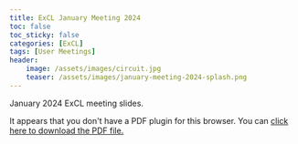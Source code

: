 ```yaml
---
title: ExCL January Meeting 2024
toc: false
toc_sticky: false
categories: [ExCL]
tags: [User Meetings]
header:
    image: /assets/images/circuit.jpg
    teaser: /assets/images/january-meeting-2024-splash.png
---
```


January 2024 ExCL meeting slides.

<object data='{% link /assets/presentations/2024-01-january-excl-meeting.pdf %}' type='application/pdf' width='560' height='700'><p>It appears that you don't have a PDF plugin for this browser. You can <a href='{% link /assets/presentations/2024-01-january-excl-meeting.pdf %}'>click here to download the PDF file.</a></p></object>

